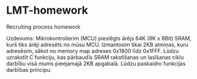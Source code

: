 # LMT-homework
Recruiting process homework

Uzdevums:
Mikrokontrolierim (MCU) pieslēgts ārējs 64K (8K x 8Bit) SRAM, kurš tiks ārēji adresēts no mūsu MCU. Izmantosim tikai 2KB atmiņas, kuru adresēsim, sākot no memory map adreses 0x1800 līdz 0x1FFF. Lūdzu uzrakstīt C funkciju, kas pārbaudīs SRAM rakstīšanas un lasīšanas ciklu darbību visā mums pieejamajā 2KB apgabalā. Lūdzu paskaidro funkcijas darbības principu.

